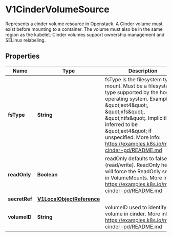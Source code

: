 

# V1CinderVolumeSource

Represents a cinder volume resource in Openstack. A Cinder volume must exist before mounting to a container. The volume must also be in the same region as the kubelet. Cinder volumes support ownership management and SELinux relabeling.

## Properties

| Name | Type | Description | Notes |
|------------ | ------------- | ------------- | -------------|
|**fsType** | **String** | fsType is the filesystem type to mount. Must be a filesystem type supported by the host operating system. Examples: \&quot;ext4\&quot;, \&quot;xfs\&quot;, \&quot;ntfs\&quot;. Implicitly inferred to be \&quot;ext4\&quot; if unspecified. More info: https://examples.k8s.io/mysql-cinder-pd/README.md |  [optional] |
|**readOnly** | **Boolean** | readOnly defaults to false (read/write). ReadOnly here will force the ReadOnly setting in VolumeMounts. More info: https://examples.k8s.io/mysql-cinder-pd/README.md |  [optional] |
|**secretRef** | [**V1LocalObjectReference**](V1LocalObjectReference.md) |  |  [optional] |
|**volumeID** | **String** | volumeID used to identify the volume in cinder. More info: https://examples.k8s.io/mysql-cinder-pd/README.md |  |



